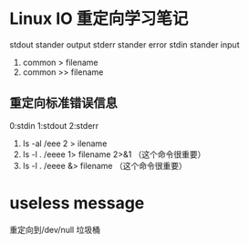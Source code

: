 # Linux IO 重定向学习笔记
stdout  stander output
stderr  stander error
stdin   stander input

1. common > filename
2. common >> filename

## 重定向标准错误信息
0:stdin
1:stdout
2:stderr
1. ls -al /eee 2 > ilename
2. ls -l . /eeee 1> filename 2>&1 （这个命令很重要）
2. ls -l . /eeee &> filename （这个命令很重要）

# useless message
重定向到/dev/null 垃圾桶
